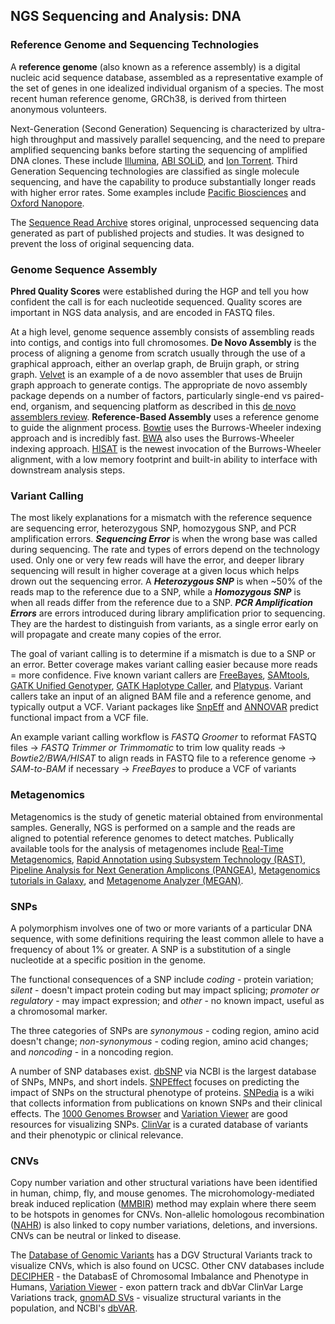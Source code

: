 ## NGS Sequencing and Analysis: DNA
### Reference Genome and Sequencing Technologies
A **reference genome** (also known as a reference assembly) is a digital nucleic acid sequence database, assembled as a representative example of the set of genes in one idealized individual organism of a species. The most recent human reference genome, GRCh38, is derived from thirteen anonymous volunteers.

Next-Generation (Second Generation) Sequencing is characterized by ultra-high throughput and massively parallel sequencing, and the need to prepare amplified sequencing banks before starting the sequencing of amplified DNA clones. These include [Illumina](https://www.illumina.com/science/technology/next-generation-sequencing/sequencing-technology.html), [ABI SOLiD](https://www.youtube.com/watch?v=nlvyF8bFDwM&ab_channel=KamleshSahu), and [Ion Torrent](https://www.youtube.com/watch?v=zBPKj0mMcDg&ab_channel=ThermoFisherScientific). Third Generation Sequencing technologies are classified as single molecule sequencing, and have the capability to produce substantially longer reads with higher error rates. Some examples include [Pacific Biosciences](https://www.pacb.com/) and [Oxford Nanopore](https://www.youtube.com/watch?v=GUb1TZvMWsw&t=17s&ab_channel=OxfordNanoporeTechnologies).

The [Sequence Read Archive](https://www.ncbi.nlm.nih.gov/sra) stores original, unprocessed sequencing data generated as part of published projects and studies. It was designed to prevent the loss of original sequencing data.
### Genome Sequence Assembly
**Phred Quality Scores** were established during the HGP and tell you how confident the call is for each nucleotide sequenced. Quality scores are important in NGS data analysis, and are encoded in FASTQ files. 

At a high level, genome sequence assembly consists of assembling reads into contigs, and contigs into full chromosomes. **De Novo Assembly** is the process of aligning a genome from scratch usually through the use of a graphical approach, either an overlap graph, de Bruijn graph, or string graph. [Velvet](https://pubmed.ncbi.nlm.nih.gov/18349386/) is an example of a de novo assembler that uses de Bruijn graph approach to generate contigs.  The appropriate de novo assembly package depends on a number of factors, particularly single-end vs paired-end, organism, and sequencing platform as described in this [de novo assemblers review](https://www.ncbi.nlm.nih.gov/pmc/articles/PMC5826002/). **Reference-Based Assembly** uses a reference genome to guide the alignment process. [Bowtie](https://genomebiology.biomedcentral.com/articles/10.1186/gb-2009-10-3-r25) uses the Burrows-Wheeler indexing approach and is incredibly fast. [BWA](https://www.ncbi.nlm.nih.gov/pmc/articles/PMC2705234/) also uses the Burrows-Wheeler indexing approach. [HISAT](https://www.nature.com/articles/nmeth.3317) is the newest invocation of the Burrows-Wheeler alignment, with a low memory footprint and built-in ability to interface with downstream analysis steps. 
### Variant Calling
The most likely explanations for a mismatch with the reference sequence are sequencing error, heterozygous SNP, homozygous SNP, and PCR amplification errors. **_Sequencing Error_** is when the wrong base was called during sequencing. The rate and types of errors depend on the technology used. Only one or very few reads will have the error, and deeper library sequencing will result in higher coverage at a given locus which helps drown out the sequencing error. A **_Heterozygous SNP_** is when ~50% of the reads map to the reference due to a SNP, while a **_Homozygous SNP_** is when all reads differ from the reference due to a SNP. **_PCR Amplification Errors_** are errors introduced during library amplification prior to sequencing. They are the hardest to distinguish from variants, as a single error early on will propagate and create many copies of the error.

The goal of variant calling is to determine if a mismatch is due to a SNP or an error. Better coverage makes variant calling easier because more reads = more confidence. Five known variant callers are [FreeBayes](https://arxiv.org/abs/1207.3907v2), [SAMtools](http://www.htslib.org/doc/samtools.html), [GATK Unified Genotyper](https://gatk.broadinstitute.org/hc/en-us), [GATK Haplotype Caller](https://gatk.broadinstitute.org/hc/en-us), and [Platypus](https://www.well.ox.ac.uk/platypus). Variant callers take an input of an aligned BAM file and a reference genome, and typically output a VCF. Variant packages like [SnpEff](https://pcingola.github.io/SnpEff/) and [ANNOVAR](https://annovar.openbioinformatics.org/en/latest/) predict functional impact from a VCF file. 

An example variant calling workflow is _FASTQ Groomer_ to reformat FASTQ files -> _FASTQ Trimmer or Trimmomatic_ to trim low quality reads -> _Bowtie2/BWA/HISAT_ to align reads in FASTQ file to a reference genome -> _SAM-to-BAM_ if necessary -> _FreeBayes_ to produce a VCF of variants 

### Metagenomics
Metagenomics is the study of genetic material obtained from environmental samples. Generally, NGS is performed on a sample and the reads are aligned to potential reference genomes to detect matches. Publically available tools for the analysis of metagenomes include [Real-Time Metagenomics](http://edwards.sdsu.edu/rtmg/), [Rapid Annotation using Subsystem Technology (RAST)](https://rast.nmpdr.org/), [Pipeline Analysis for Next Generation Amplicons (PANGEA)](https://sourceforge.net/projects/pangea-16s/), [Metagenomics tutorials in Galaxy](https://galaxyproject.github.io/training-material/topics/metagenomics/), and [Metagenome Analyzer (MEGAN)](https://www.wsi.uni-tuebingen.de/lehrstuehle/algorithms-in-bioinformatics/software/megan6/).

### SNPs
A polymorphism involves one of two or more variants of a particular DNA sequence, with some definitions requiring the least common allele to have a frequency of about 1% or greater. A SNP is a substitution of a single nucleotide at a specific position in the genome. 

The functional consequences of a SNP include _coding_ - protein variation; _silent_ - doesn't impact protein coding but may impact splicing; _promoter or regulatory_ - may impact expression; and _other_ - no known impact, useful as a chromosomal marker. 

The three categories of SNPs are _synonymous_ - coding region, amino acid doesn't change; _non-synonymous_ - coding region, amino acid changes; and _noncoding_ - in a noncoding region.

A number of SNP databases exist. [dbSNP](https://www.ncbi.nlm.nih.gov/snp/) via NCBI is the largest database of SNPs, MNPs, and short indels. [SNPEffect](https://snpeffect.switchlab.org/) focuses on predicting the impact of SNPs on the structural phenotype of proteins. [SNPedia](https://www.snpedia.com/index.php/SNPedia) is a wiki that collects information from publications on known SNPs and their clinical effects. The [1000 Genomes Browser](https://www.ncbi.nlm.nih.gov/variation/tools/1000genomes/) and [Variation Viewer](https://www.ncbi.nlm.nih.gov/variation/view/) are good resources for visualizing SNPs. [ClinVar](https://www.ncbi.nlm.nih.gov/clinvar/) is a curated database of variants and their phenotypic or clinical relevance.

### CNVs
Copy number variation and other structural variations have been identified in human, chimp, fly, and mouse genomes. The microhomology-mediated break induced replication ([MMBIR](https://pubmed.ncbi.nlm.nih.gov/19597530/)) method may explain where there seem to be hotspots in genomes for CNVs. Non-allelic homologous recombination ([NAHR](https://genomebiology.biomedcentral.com/articles/10.1186/s13059-015-0633-1)) is also linked to copy number variations, deletions, and inversions. CNVs can be neutral or linked to disease.

The [Database of Genomic Variants](http://dgv.tcag.ca/dgv/app/home) has a DGV Structural Variants track to visualize CNVs, which is also found on UCSC. Other CNV databases include [DECIPHER](https://www.deciphergenomics.org/) - the DatabasE of Chromosomal Imbalance and Phenotype in Humans, [Variation Viewer](https://www.ncbi.nlm.nih.gov/variation/view/) - exon pattern track and dbVar ClinVar Large Variations track, [gnomAD SVs](https://gnomad.broadinstitute.org/region/1-55505221-55530525?dataset=gnomad_sv_r2_1) - visualize structural variants in the population, and NCBI's [dbVAR](https://www.ncbi.nlm.nih.gov/dbvar/). 



